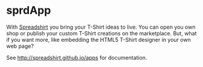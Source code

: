 sprdApp
=======

With [Spreadshirt](http://www.spreadshirt.net) you bring your T-Shirt ideas to live.
You can open you own shop or publish your custom T-Shirt creations on the marketplace.
But, what if you want more, like embedding the HTML5 T-Shirt designer in your own web page?

See http://spreadshirt.github.io/apps for documentation.


